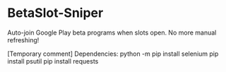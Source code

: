 # BetaSlot-Sniper
Auto-join Google Play beta programs when slots open. No more manual refreshing!

[Temporary comment]
Dependencies:
python -m pip install selenium
pip install psutil
pip install requests

